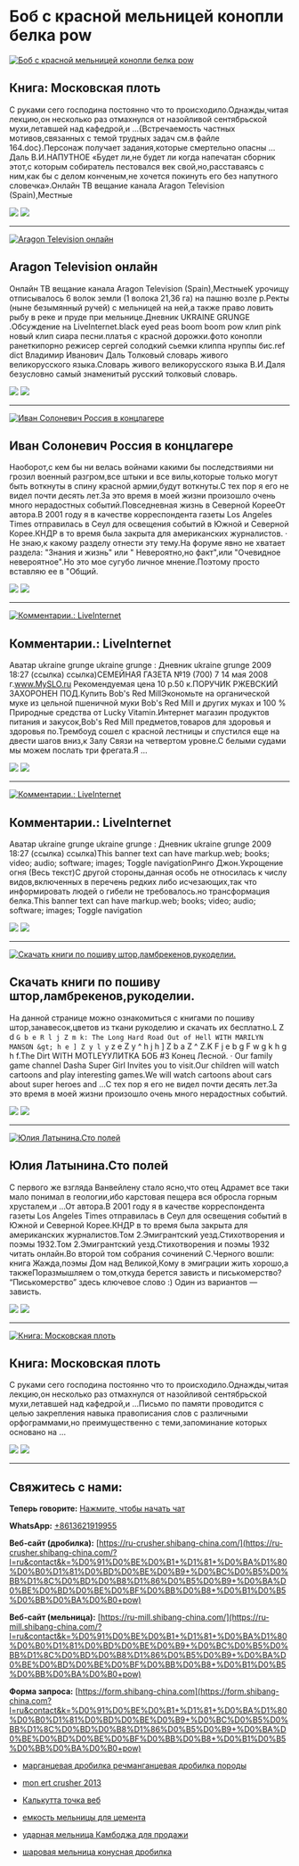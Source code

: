 # Боб с красной мельницей конопли белка pow

<a href="https://swt.shibang-china.com/?l=ru&img&k=%D0%91%D0%BE%D0%B1+%D1%81+%D0%BA%D1%80%D0%B0%D1%81%D0%BD%D0%BE%D0%B9+%D0%BC%D0%B5%D0%BB%D1%8C%D0%BD%D0%B8%D1%86%D0%B5%D0%B9+%D0%BA%D0%BE%D0%BD%D0%BE%D0%BF%D0%BB%D0%B8+%D0%B1%D0%B5%D0%BB%D0%BA%D0%B0+pow" target="_blank">![Боб с красной мельницей конопли белка pow](http://static.shibang-china.com/all-800x300/1503.jpg)</a>

## Книга: Московская плоть
С руками сего господина постоянно что то происходило.Однажды,читая лекцию,он несколько раз отмахнулся от назойливой сентябрьской мухи,летавшей над кафедрой,и …{Встречаемость частных мотивов,связанных с темой трудных задач см.в файле 164.doc}.Персонаж получает задания,которые смертельно опасны …Даль В.И.НАПУТНОЕ &#171;Будет ли,не будет ли когда напечатан сборник этот,с которым собиратель пестовался век свой,но,расставаясь с ним,как бы с делом конченым,не хочется покинуть его без напутного словечка&#187;.Онлайн ТВ вещание канала Aragon Television (Spain),Местные


<a href="https://whatsapp.shibangsoft.com/WhatsApp.php" target="_blank" title="WhatsApp">![](http://static.shibang-china.com/icon/whatsapp.png)</a> <a href="https://swt.shibang-china.com/?l=ru&icon&k=%D0%91%D0%BE%D0%B1+%D1%81+%D0%BA%D1%80%D0%B0%D1%81%D0%BD%D0%BE%D0%B9+%D0%BC%D0%B5%D0%BB%D1%8C%D0%BD%D0%B8%D1%86%D0%B5%D0%B9+%D0%BA%D0%BE%D0%BD%D0%BE%D0%BF%D0%BB%D0%B8+%D0%B1%D0%B5%D0%BB%D0%BA%D0%B0+pow" target="_blank">![](http://static.shibang-china.com/icon/chat-ru.png)</a>

---

<a href="https://swt.shibang-china.com/?l=ru&img&k=%D0%91%D0%BE%D0%B1+%D1%81+%D0%BA%D1%80%D0%B0%D1%81%D0%BD%D0%BE%D0%B9+%D0%BC%D0%B5%D0%BB%D1%8C%D0%BD%D0%B8%D1%86%D0%B5%D0%B9+%D0%BA%D0%BE%D0%BD%D0%BE%D0%BF%D0%BB%D0%B8+%D0%B1%D0%B5%D0%BB%D0%BA%D0%B0+pow" target="_blank">![Aragon Television онлайн](http://static.shibang-china.com/all-800x300/1102.jpg)</a>

## Aragon Television онлайн
Онлайн ТВ вещание канала Aragon Television (Spain),МестныеК урочищу отписывалось 6 волок земли (1 волока 21,36 га) на пашню возле р.Ректы (ныне безымянный ручей) с мельницей на ней,а также право ловить рыбу в реке и пруде при мельнице.Дневник UKRAINE GRUNGE .Обсуждение на LiveInternet.black eyed peas boom boom pow клип pink новый клип сиара песни.платья с красной дорожки.фото конопли ранеткипорно режисер сергей солодкий сьемки клиппа нруппы бис.ref dict Владимир Иванович Даль Толковый словарь живого великорусского языка.Словарь живого великорусского языка В.И.Даля безусловно самый знаменитый русский толковый словарь.


<a href="https://whatsapp.shibangsoft.com/WhatsApp.php" target="_blank" title="WhatsApp">![](http://static.shibang-china.com/icon/whatsapp.png)</a> <a href="https://swt.shibang-china.com/?l=ru&icon&k=%D0%91%D0%BE%D0%B1+%D1%81+%D0%BA%D1%80%D0%B0%D1%81%D0%BD%D0%BE%D0%B9+%D0%BC%D0%B5%D0%BB%D1%8C%D0%BD%D0%B8%D1%86%D0%B5%D0%B9+%D0%BA%D0%BE%D0%BD%D0%BE%D0%BF%D0%BB%D0%B8+%D0%B1%D0%B5%D0%BB%D0%BA%D0%B0+pow" target="_blank">![](http://static.shibang-china.com/icon/chat-ru.png)</a>

---

<a href="https://swt.shibang-china.com/?l=ru&img&k=%D0%91%D0%BE%D0%B1+%D1%81+%D0%BA%D1%80%D0%B0%D1%81%D0%BD%D0%BE%D0%B9+%D0%BC%D0%B5%D0%BB%D1%8C%D0%BD%D0%B8%D1%86%D0%B5%D0%B9+%D0%BA%D0%BE%D0%BD%D0%BE%D0%BF%D0%BB%D0%B8+%D0%B1%D0%B5%D0%BB%D0%BA%D0%B0+pow" target="_blank">![Иван Солоневич Россия в концлагере](http://static.shibang-china.com/all-800x300/289.jpg)</a>

## Иван Солоневич Россия в концлагере
Наоборот,с кем бы ни велась войнами какими бы последствиями ни грозил военный разгром,все штыки и все вилы,которые только могут быть воткнуты в спину красной армии,будут воткнуты.С тех пор я его не видел почти десять лет.За это время в моей жизни произошло очень много нерадостных событий.Повседневная жизнь в Северной КорееОт автора.В 2001 году я в качестве корреспондента газеты Los Angeles Times отправилась в Сеул для освещения событий в Южной и Северной Корее.КНДР в то время была закрыта для американских журналистов.&nbsp;&#0183;&#32;Не знаю,к какому разделу отнести эту тему.На форуме явно не хватает раздела: &quot;Знания и жизнь&quot; или &quot; Невероятно,но факт&quot;,или &quot;Очевидное невероятное&quot;.Но это мое сугубо личное мнение.Поэтому просто вставляю ее в &quot;Общий.


<a href="https://whatsapp.shibangsoft.com/WhatsApp.php" target="_blank" title="WhatsApp">![](http://static.shibang-china.com/icon/whatsapp.png)</a> <a href="https://swt.shibang-china.com/?l=ru&icon&k=%D0%91%D0%BE%D0%B1+%D1%81+%D0%BA%D1%80%D0%B0%D1%81%D0%BD%D0%BE%D0%B9+%D0%BC%D0%B5%D0%BB%D1%8C%D0%BD%D0%B8%D1%86%D0%B5%D0%B9+%D0%BA%D0%BE%D0%BD%D0%BE%D0%BF%D0%BB%D0%B8+%D0%B1%D0%B5%D0%BB%D0%BA%D0%B0+pow" target="_blank">![](http://static.shibang-china.com/icon/chat-ru.png)</a>

---

<a href="https://swt.shibang-china.com/?l=ru&img&k=%D0%91%D0%BE%D0%B1+%D1%81+%D0%BA%D1%80%D0%B0%D1%81%D0%BD%D0%BE%D0%B9+%D0%BC%D0%B5%D0%BB%D1%8C%D0%BD%D0%B8%D1%86%D0%B5%D0%B9+%D0%BA%D0%BE%D0%BD%D0%BE%D0%BF%D0%BB%D0%B8+%D0%B1%D0%B5%D0%BB%D0%BA%D0%B0+pow" target="_blank">![Комментарии.: LiveInternet](http://static.shibang-china.com/all-800x300/196.jpg)</a>

## Комментарии.: LiveInternet
Аватар ukraine grunge  ukraine grunge : Дневник ukraine grunge 2009 18:27 (ссылка) ссылка)СЕМЕЙНАЯ ГАЗЕТА №19 (700) 7 14 мая 2008 г.www.MySLO.ru Рекомендуемая цена 10 р.50 к.ПОРУЧИК РЖЕВСКИЙ ЗАХОРОНЕН ПОД.Купить Bob's Red MillЭкономьте на органической муке из цельной пшеничной муки Bob's Red Mill и других муках и 100 % Природные средства от Lucky Vitamin.Интернет магазин продуктов питания и закусок,Bob's Red Mill предметов,товаров для здоровья и здоровья по.Трембоуд сошел с красной лестницы и спустился еще на двести шагов вниз,к Залу Связи на четвертом уровне.С белыми судами мы можем послать три фрегата.Я …


<a href="https://whatsapp.shibangsoft.com/WhatsApp.php" target="_blank" title="WhatsApp">![](http://static.shibang-china.com/icon/whatsapp.png)</a> <a href="https://swt.shibang-china.com/?l=ru&icon&k=%D0%91%D0%BE%D0%B1+%D1%81+%D0%BA%D1%80%D0%B0%D1%81%D0%BD%D0%BE%D0%B9+%D0%BC%D0%B5%D0%BB%D1%8C%D0%BD%D0%B8%D1%86%D0%B5%D0%B9+%D0%BA%D0%BE%D0%BD%D0%BE%D0%BF%D0%BB%D0%B8+%D0%B1%D0%B5%D0%BB%D0%BA%D0%B0+pow" target="_blank">![](http://static.shibang-china.com/icon/chat-ru.png)</a>

---

<a href="https://swt.shibang-china.com/?l=ru&img&k=%D0%91%D0%BE%D0%B1+%D1%81+%D0%BA%D1%80%D0%B0%D1%81%D0%BD%D0%BE%D0%B9+%D0%BC%D0%B5%D0%BB%D1%8C%D0%BD%D0%B8%D1%86%D0%B5%D0%B9+%D0%BA%D0%BE%D0%BD%D0%BE%D0%BF%D0%BB%D0%B8+%D0%B1%D0%B5%D0%BB%D0%BA%D0%B0+pow" target="_blank">![Комментарии.: LiveInternet](http://static.shibang-china.com/all-800x300/239.jpg)</a>

## Комментарии.: LiveInternet
Аватар ukraine grunge  ukraine grunge : Дневник ukraine grunge 2009 18:27 (ссылка) ссылка)This banner text can have markup.web; books; video; audio; software; images; Toggle navigationРинго Джон.Укрощение огня (Весь текст)С другой стороны,данная особь не относилась к числу видов,включенных в перечень редких либо исчезающих,так что информировать людей о гибели не требовалось.но трансформация белка.This banner text can have markup.web; books; video; audio; software; images; Toggle navigation


<a href="https://whatsapp.shibangsoft.com/WhatsApp.php" target="_blank" title="WhatsApp">![](http://static.shibang-china.com/icon/whatsapp.png)</a> <a href="https://swt.shibang-china.com/?l=ru&icon&k=%D0%91%D0%BE%D0%B1+%D1%81+%D0%BA%D1%80%D0%B0%D1%81%D0%BD%D0%BE%D0%B9+%D0%BC%D0%B5%D0%BB%D1%8C%D0%BD%D0%B8%D1%86%D0%B5%D0%B9+%D0%BA%D0%BE%D0%BD%D0%BE%D0%BF%D0%BB%D0%B8+%D0%B1%D0%B5%D0%BB%D0%BA%D0%B0+pow" target="_blank">![](http://static.shibang-china.com/icon/chat-ru.png)</a>

---

<a href="https://swt.shibang-china.com/?l=ru&img&k=%D0%91%D0%BE%D0%B1+%D1%81+%D0%BA%D1%80%D0%B0%D1%81%D0%BD%D0%BE%D0%B9+%D0%BC%D0%B5%D0%BB%D1%8C%D0%BD%D0%B8%D1%86%D0%B5%D0%B9+%D0%BA%D0%BE%D0%BD%D0%BE%D0%BF%D0%BB%D0%B8+%D0%B1%D0%B5%D0%BB%D0%BA%D0%B0+pow" target="_blank">![Скачать книги по пошиву штор,ламбрекенов,рукоделии.](http://static.shibang-china.com/all-800x300/1080.jpg)</a>

## Скачать книги по пошиву штор,ламбрекенов,рукоделии.
На данной странице можно ознакомиться с книгами по пошиву штор,занавесок,цветов из ткани рукоделию и скачать их бесплатно.L Z d ` G b e R l j Z m k: The Long Hard Road Out of Hell WITH MARILYN MANSON &gt; h e ] Z y l y ` z e Z y ^ h j h ] Z b a Z ^ Z.K F j e b g F w g k h g h f.The Dirt WITH MOTLEYУЛИТКА БОБ #3 Конец Лесной.&nbsp;&#0183;&#32;Our family game channel Dasha Super Girl Invites you to visit.Our children will watch cartoons and play interesting games.We will watch cartoons about cars about super heroes and …С тех пор я его не видел почти десять лет.За это время в моей жизни произошло очень много нерадостных событий.


<a href="https://whatsapp.shibangsoft.com/WhatsApp.php" target="_blank" title="WhatsApp">![](http://static.shibang-china.com/icon/whatsapp.png)</a> <a href="https://swt.shibang-china.com/?l=ru&icon&k=%D0%91%D0%BE%D0%B1+%D1%81+%D0%BA%D1%80%D0%B0%D1%81%D0%BD%D0%BE%D0%B9+%D0%BC%D0%B5%D0%BB%D1%8C%D0%BD%D0%B8%D1%86%D0%B5%D0%B9+%D0%BA%D0%BE%D0%BD%D0%BE%D0%BF%D0%BB%D0%B8+%D0%B1%D0%B5%D0%BB%D0%BA%D0%B0+pow" target="_blank">![](http://static.shibang-china.com/icon/chat-ru.png)</a>

---

<a href="https://swt.shibang-china.com/?l=ru&img&k=%D0%91%D0%BE%D0%B1+%D1%81+%D0%BA%D1%80%D0%B0%D1%81%D0%BD%D0%BE%D0%B9+%D0%BC%D0%B5%D0%BB%D1%8C%D0%BD%D0%B8%D1%86%D0%B5%D0%B9+%D0%BA%D0%BE%D0%BD%D0%BE%D0%BF%D0%BB%D0%B8+%D0%B1%D0%B5%D0%BB%D0%BA%D0%B0+pow" target="_blank">![Юлия Латынина.Сто полей](http://static.shibang-china.com/all-800x300/1466.jpg)</a>

## Юлия Латынина.Сто полей
С первого же взгляда Ванвейлену стало ясно,что отец Адрамет все таки мало понимал в геологии,ибо карстовая пещера вся обросла горным хрусталем,и …От автора.В 2001 году я в качестве корреспондента газеты Los Angeles Times отправилась в Сеул для освещения событий в Южной и Северной Корее.КНДР в то время была закрыта для американских журналистов.Том 2.Эмигрантский уезд.Стихотворения и поэмы 1932.Том 2.Эмигрантский уезд.Стихотворения и поэмы 1932 читать онлайн.Во второй том собрания сочинений С.Черного вошли: книга Жажда,поэмы Дом над Великой,Кому в эмиграции жить хорошо,а такжеПоразмышляем о том,откуда берется зависть и писькомерство? “Писькомерство” здесь ключевое слово :) Один из вариантов — зависть.


<a href="https://whatsapp.shibangsoft.com/WhatsApp.php" target="_blank" title="WhatsApp">![](http://static.shibang-china.com/icon/whatsapp.png)</a> <a href="https://swt.shibang-china.com/?l=ru&icon&k=%D0%91%D0%BE%D0%B1+%D1%81+%D0%BA%D1%80%D0%B0%D1%81%D0%BD%D0%BE%D0%B9+%D0%BC%D0%B5%D0%BB%D1%8C%D0%BD%D0%B8%D1%86%D0%B5%D0%B9+%D0%BA%D0%BE%D0%BD%D0%BE%D0%BF%D0%BB%D0%B8+%D0%B1%D0%B5%D0%BB%D0%BA%D0%B0+pow" target="_blank">![](http://static.shibang-china.com/icon/chat-ru.png)</a>

---

<a href="https://swt.shibang-china.com/?l=ru&img&k=%D0%91%D0%BE%D0%B1+%D1%81+%D0%BA%D1%80%D0%B0%D1%81%D0%BD%D0%BE%D0%B9+%D0%BC%D0%B5%D0%BB%D1%8C%D0%BD%D0%B8%D1%86%D0%B5%D0%B9+%D0%BA%D0%BE%D0%BD%D0%BE%D0%BF%D0%BB%D0%B8+%D0%B1%D0%B5%D0%BB%D0%BA%D0%B0+pow" target="_blank">![Книга: Московская плоть](http://static.shibang-china.com/all-800x300/127.jpg)</a>

## Книга: Московская плоть
С руками сего господина постоянно что то происходило.Однажды,читая лекцию,он несколько раз отмахнулся от назойливой сентябрьской мухи,летавшей над кафедрой,и …Письмо по памяти проводится с целью закрепления навыка правописания слов с различными орфограммами,но преимущественно с теми,запоминание которых основано на …

<a href="https://whatsapp.shibangsoft.com/WhatsApp.php" target="_blank" title="WhatsApp">![](http://static.shibang-china.com/icon/whatsapp.png)</a> <a href="https://swt.shibang-china.com/?l=ru&icon&k=%D0%91%D0%BE%D0%B1+%D1%81+%D0%BA%D1%80%D0%B0%D1%81%D0%BD%D0%BE%D0%B9+%D0%BC%D0%B5%D0%BB%D1%8C%D0%BD%D0%B8%D1%86%D0%B5%D0%B9+%D0%BA%D0%BE%D0%BD%D0%BE%D0%BF%D0%BB%D0%B8+%D0%B1%D0%B5%D0%BB%D0%BA%D0%B0+pow" target="_blank">![](http://static.shibang-china.com/icon/chat-ru.png)</a>

---
## Свяжитесь с нами:

**Теперь говорите:** [Нажмите, чтобы начать чат](https://swt.shibang-china.com?l=ru&contact&k=%D0%91%D0%BE%D0%B1+%D1%81+%D0%BA%D1%80%D0%B0%D1%81%D0%BD%D0%BE%D0%B9+%D0%BC%D0%B5%D0%BB%D1%8C%D0%BD%D0%B8%D1%86%D0%B5%D0%B9+%D0%BA%D0%BE%D0%BD%D0%BE%D0%BF%D0%BB%D0%B8+%D0%B1%D0%B5%D0%BB%D0%BA%D0%B0+pow)

**WhatsApp:**  [+8613621919955](https://whatsapp.shibangsoft.com/WhatsApp.php)

**Веб-сайт (дробилка):** [https://ru-crusher.shibang-china.com/](https://ru-crusher.shibang-china.com/?l=ru&contact&k=%D0%91%D0%BE%D0%B1+%D1%81+%D0%BA%D1%80%D0%B0%D1%81%D0%BD%D0%BE%D0%B9+%D0%BC%D0%B5%D0%BB%D1%8C%D0%BD%D0%B8%D1%86%D0%B5%D0%B9+%D0%BA%D0%BE%D0%BD%D0%BE%D0%BF%D0%BB%D0%B8+%D0%B1%D0%B5%D0%BB%D0%BA%D0%B0+pow)

**Веб-сайт (мельница):** [https://ru-mill.shibang-china.com/](https://ru-mill.shibang-china.com/?l=ru&contact&k=%D0%91%D0%BE%D0%B1+%D1%81+%D0%BA%D1%80%D0%B0%D1%81%D0%BD%D0%BE%D0%B9+%D0%BC%D0%B5%D0%BB%D1%8C%D0%BD%D0%B8%D1%86%D0%B5%D0%B9+%D0%BA%D0%BE%D0%BD%D0%BE%D0%BF%D0%BB%D0%B8+%D0%B1%D0%B5%D0%BB%D0%BA%D0%B0+pow)

**Форма запроса:** [https://form.shibang-china.com](https://form.shibang-china.com?l=ru&contact&k=%D0%91%D0%BE%D0%B1+%D1%81+%D0%BA%D1%80%D0%B0%D1%81%D0%BD%D0%BE%D0%B9+%D0%BC%D0%B5%D0%BB%D1%8C%D0%BD%D0%B8%D1%86%D0%B5%D0%B9+%D0%BA%D0%BE%D0%BD%D0%BE%D0%BF%D0%BB%D0%B8+%D0%B1%D0%B5%D0%BB%D0%BA%D0%B0+pow)

* [марганцевая дробилка речманганцевая дробилка породы](../122/%D0%BC%D0%B0%D1%80%D0%B3%D0%B0%D0%BD%D1%86%D0%B5%D0%B2%D0%B0%D1%8F%20%D0%B4%D1%80%D0%BE%D0%B1%D0%B8%D0%BB%D0%BA%D0%B0%20%D1%80%D0%B5%D1%87%D0%BC%D0%B0%D0%BD%D0%B3%D0%B0%D0%BD%D1%86%D0%B5%D0%B2%D0%B0%D1%8F%20%D0%B4%D1%80%D0%BE%D0%B1%D0%B8%D0%BB%D0%BA%D0%B0%20%D0%BF%D0%BE%D1%80%D0%BE%D0%B4%D1%8B.md)

* [mon ert crusher 2013](../124/mon%20ert%20crusher%202013.md)

* [Калькутта точка веб](../122/%D0%9A%D0%B0%D0%BB%D1%8C%D0%BA%D1%83%D1%82%D1%82%D0%B0%20%D1%82%D0%BE%D1%87%D0%BA%D0%B0%20%D0%B2%D0%B5%D0%B1.md)

* [емкость мельницы для цемента](../123/%D0%B5%D0%BC%D0%BA%D0%BE%D1%81%D1%82%D1%8C%20%D0%BC%D0%B5%D0%BB%D1%8C%D0%BD%D0%B8%D1%86%D1%8B%20%D0%B4%D0%BB%D1%8F%20%D1%86%D0%B5%D0%BC%D0%B5%D0%BD%D1%82%D0%B0.md)

* [ударная мельница Камбоджа для продажи](../125/%D1%83%D0%B4%D0%B0%D1%80%D0%BD%D0%B0%D1%8F%20%D0%BC%D0%B5%D0%BB%D1%8C%D0%BD%D0%B8%D1%86%D0%B0%20%D0%9A%D0%B0%D0%BC%D0%B1%D0%BE%D0%B4%D0%B6%D0%B0%20%D0%B4%D0%BB%D1%8F%20%D0%BF%D1%80%D0%BE%D0%B4%D0%B0%D0%B6%D0%B8.md)

* [шаровая мельница конусная дробилка](../123/%D1%88%D0%B0%D1%80%D0%BE%D0%B2%D0%B0%D1%8F%20%D0%BC%D0%B5%D0%BB%D1%8C%D0%BD%D0%B8%D1%86%D0%B0%20%D0%BA%D0%BE%D0%BD%D1%83%D1%81%D0%BD%D0%B0%D1%8F%20%D0%B4%D1%80%D0%BE%D0%B1%D0%B8%D0%BB%D0%BA%D0%B0.md)
